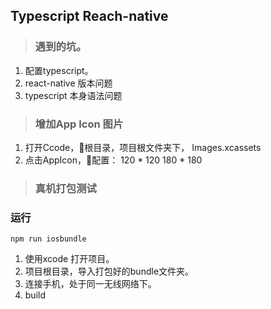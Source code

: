 ## Typescript Reach-native

> ### 遇到的坑。

<ol>
    <li>配置typescript。</li>
    <li>react-native 版本问题</li>
    <li>typescript 本身语法问题</li>
</ol>

>  ### 增加App Icon 图片

<ol>
    <li>打开Ccode，根目录，项目根文件夹下， Images.xcassets </li>
    <li>点击AppIcon，配置： 120 * 120 180 * 180</li>
</ol>

> ### 真机打包测试
### 运行 
```
npm run iosbundle
```
<ol>
    <li>
        使用xcode 打开项目。
    </li>
    <li>
        项目根目录，导入打包好的bundle文件夹。
    </li>
    <li>
        连接手机，处于同一无线网络下。
    </li>
    <li>
        build
    </li>
</ol>

